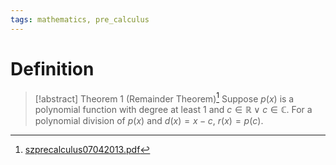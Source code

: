 ```yaml
---
tags: mathematics, pre_calculus
---
```


# Definition

> [!abstract] Theorem 1 (Remainder Theorem)[^1]
> Suppose $p(x)$ is a polynomial function with degree at least $1$ and $c \in \mathbb{R} \lor c \in \mathbb{C}$. For a polynomial division of $p(x)$ and $d(x) = x - c$, $r(x) = p(c)$.

[^1]: [szprecalculus07042013.pdf](zotero://open-pdf/library/items/J3667KH4?page=270)